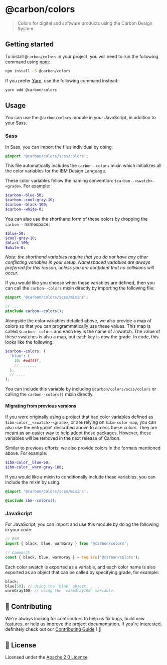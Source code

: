 # @carbon/colors

> Colors for digital and software products using the Carbon Design
> System

## Getting started

To install `@carbon/colors` in your project, you will need to run the
following command using [npm](https://www.npmjs.com/):

```bash
npm install -S @carbon/colors
```

If you prefer [Yarn](https://yarnpkg.com/en/), use the following
command instead:

```bash
yarn add @carbon/colors
```

## Usage

You can use the `@carbon/colors` module in your JavaScript, in
addition to your Sass.

### Sass

In Sass, you can import the files individual by doing:

```scss
@import '@carbon/colors/scss/colors';
```

This file automatically includes the `carbon--colors` mixin which initializes
all the color variables for the IBM Design Language.

These color variables follow the naming convention: `$carbon--<swatch>-<grade>`.
For example:

```scss
$carbon--blue-50;
$carbon--cool-gray-10;
$carbon--black-100;
$carbon--white-0;
```

You can also use the shorthand form of these colors by dropping the `carbon--`
namespace:

```scss
$blue-50;
$cool-gray-10;
$black-100;
$white-0;
```

_Note: the shorthand variables require that you do not have any other
conflicting variables in your setup. Namespaced variables are always preferred
for this reason, unless you are confident that no collisions will occur._

If you would like you choose when these variables are defined, then you can call
the `carbon--colors` mixin directly by importing the following file:

```scss
@import '@carbon/colors/scss/mixins';

// ...
@include carbon--colors();
```

Alongside the color variables detailed above, we also provide a map of colors so
that you can programmatically use these values. This map is called
`$carbon--colors` and each key is the name of a swatch. The value of these
swatches is also a map, but each key is now the grade. In code, this looks like
the following:

```scss
$carbon--colors: (
  'blue': (
    10: #edf4ff,
    // ...,,,,
  ),
  // ...,
);
```

You can include this variable by including `@carbon/colors/scss/colors` or
calling the `carbon--colors()` mixin directly.

#### Migrating from previous versions

If you were originally using a project that had color variables defined as
`$ibm-color__<swatch>-<grade>`, or are relying on `$ibm-color-map`, you can also
use the entrypoint described above to access these colors. They are meant as an
easier way to help adopt these packages. However, these variables will be removed
in the next release of Carbon.

Similar to previous efforts, we also provide colors in the formats mentioned
above. For example:

```scss
$ibm-color__blue-50;
$ibm-color__warm-gray-100;
```

If you would like a mixin to conditionally include these variables,
you can include the mixin by using:

```scss
@import '@carbon/colors/scss/mixins';

@include ibm--colors();
```

### JavaScript

For JavaScript, you can import and use this module by doing the
following in your code:

```js
// ESM
import { black, blue, warmGray } from '@carbon/colors';

// CommonJS
const { black, blue, warmGray } = require('@carbon/colors');
```

Each color swatch is exported as a variable, and each color name is
also exported as an object that can be called by specifying grade, for
example:

```js
black;
blue[50]; // Using the `blue` object.
warmGray100; // Using the `warmGray100` variable.
```

## 🙌 Contributing

We're always looking for contributors to help us fix bugs, build new
features, or help us improve the project documentation. If you're
interested, definitely check out our [Contributing Guide](/.github/CONTRIBUTING.md)
! 👀

## 📝 License

Licensed under the [Apache 2.0 License](/LICENSE).
